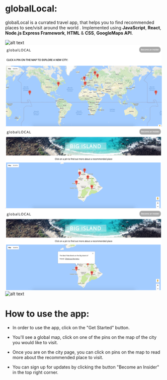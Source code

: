 # globalLocal:

globalLocal is a currated travel app, that helps you to find recommended places to see/visit around the world . Implemented using **JavaScript**, **React**, **Node.js Express Framework**, **HTML** & **CSS**, **GoogleMaps API**.

![alt text](homepage.png "homepage screen-shot")
![alt text](globalmap.png "global map page screen-shot")
![alt text](citymap.png "city map page screen-shot")
![alt text](abouttheplace.png "about the place to visit screen-shot")
![alt text](citmap_2.png "city map page screen-shot")

# How to use the app:

- In order to use the app, click on the "Get Started" button.

- You'll see a global map, click on one of the pins on the map of the city you would like to visit.

- Once you are on the city page, you can click on pins on the map to read more about the recommended place to visit.

- You can sign up for updates by clicking the button "Become an Insider" in the top right corner.

